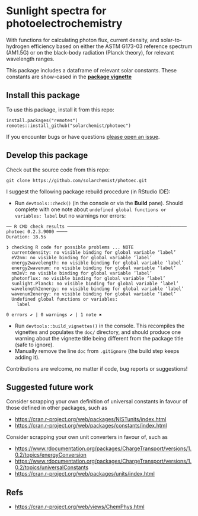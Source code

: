 # Sunlight spectra for photoelectrochemistry

With functions for calculating photon flux, current density, and solar-to-hydrogen
efficiency based on either the ASTM G173-03 reference spectrum (AM1.5G) or
on the black-body radiation (Planck theory), for relevant wavelength ranges.

This package includes a dataframe of relevant solar constants.
These constants are show-cased in the
[**package vignette**](https://htmlpreview.github.io/?https://github.com/solarchemist/photoec/blob/master/doc/photoec.html)


## Install this package

To use this package, install it from this repo:

```
install.packages("remotes")
remotes::install_github("solarchemist/photoec")
```

If you encounter bugs or have questions
[please open an issue](https://github.com/solarchemist/photoec/issues).


## Develop this package

Check out the source code from this repo:
```
git clone https://github.com/solarchemist/photoec.git
```

I suggest the following package rebuild procedure (in RStudio IDE):

+ Run `devtools::check()` (in the console or via the **Build** pane).
  Should complete with one note about `undefined global functions or variables: label`
  but no warnings nor errors:
```
── R CMD check results ───────────────────────────────────────────── photoec 0.2.3.9000 ────
Duration: 18.5s

❯ checking R code for possible problems ... NOTE
  currentdensity: no visible binding for global variable ‘label’
  eV2nm: no visible binding for global variable ‘label’
  energy2wavelength: no visible binding for global variable ‘label’
  energy2wavenum: no visible binding for global variable ‘label’
  nm2eV: no visible binding for global variable ‘label’
  photonflux: no visible binding for global variable ‘label’
  sunlight.Planck: no visible binding for global variable ‘label’
  wavelength2energy: no visible binding for global variable ‘label’
  wavenum2energy: no visible binding for global variable ‘label’
  Undefined global functions or variables:
    label

0 errors ✔ | 0 warnings ✔ | 1 note ✖
```
+ Run `devtools::build_vignettes()` in the console. This recompiles the vignettes
  and populates the `doc/` directory, and should produce one warning
  about the vignette title being different from the package title (safe to ignore).
+ Manually remove the line `doc` from `.gitignore` (the build step keeps adding it).

Contributions are welcome, no matter if code, bug reports or suggestions!


## Suggested future work

Consider scrapping your own definition of universal constants in favour of those
defined in other packages, such as

+ https://cran.r-project.org/web/packages/NISTunits/index.html
+ https://cran.r-project.org/web/packages/constants/index.html

Consider scrapping your own unit converters in favour of, such as

+ https://www.rdocumentation.org/packages/ChargeTransport/versions/1.0.2/topics/energyConversion
+ https://www.rdocumentation.org/packages/ChargeTransport/versions/1.0.2/topics/universalConstants
+ https://cran.r-project.org/web/packages/units/index.html


## Refs

+ https://cran.r-project.org/web/views/ChemPhys.html
